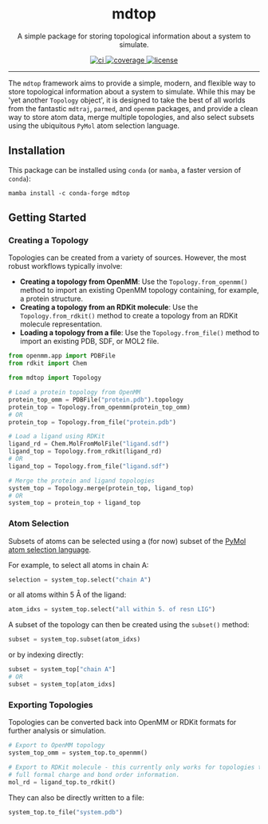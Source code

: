 <h1 align="center">mdtop</h1>

<p align="center">A simple package for storing topological information about a system to simulate.</p>

<p align="center">
  <a href="https://github.com/SimonBoothroyd/mdtop/actions?query=workflow%3Aci">
    <img alt="ci" src="https://github.com/SimonBoothroyd/mdtop/actions/workflows/ci.yaml/badge.svg" />
  </a>
  <a href="https://codecov.io/gh/SimonBoothroyd/mdtop/branch/main">
    <img alt="coverage" src="https://codecov.io/gh/SimonBoothroyd/mdtop/branch/main/graph/badge.svg" />
  </a>
  <a href="https://opensource.org/licenses/MIT">
    <img alt="license" src="https://img.shields.io/badge/License-MIT-yellow.svg" />
  </a>
</p>

---

The `mdtop` framework aims to provide a simple, modern, and flexible way to store
topological information about a system to simulate. While this may be 'yet another
`Topology` object', it is designed to take the best of  all worlds from the fantastic
`mdtraj`, `parmed`, and `openmm` packages, and provide a clean way to store atom
data, merge multiple topologies, and also select subsets using the ubiquitous `PyMol`
atom selection language.

## Installation

This package can be installed using `conda` (or `mamba`, a faster version of `conda`):

```shell
mamba install -c conda-forge mdtop
```

## Getting Started

### Creating a Topology
Topologies can be created from a variety of sources. However, the most robust workflows
typically involve:

* **Creating a topology from OpenMM**: Use the `Topology.from_openmm()` method to import
  an existing OpenMM topology containing, for example, a protein structure.
* **Creating a topology from an RDKit molecule**: Use the `Topology.from_rdkit()` method
  to create a topology from an RDKit molecule representation.
* **Loading a topology from a file**: Use the `Topology.from_file()` method to import
  an existing PDB, SDF, or MOL2 file.

```python
from openmm.app import PDBFile
from rdkit import Chem

from mdtop import Topology

# Load a protein topology from OpenMM
protein_top_omm = PDBFile("protein.pdb").topology
protein_top = Topology.from_openmm(protein_top_omm)
# OR
protein_top = Topology.from_file("protein.pdb")

# Load a ligand using RDKit
ligand_rd = Chem.MolFromMolFile("ligand.sdf")
ligand_top = Topology.from_rdkit(ligand_rd)
# OR
ligand_top = Topology.from_file("ligand.sdf")

# Merge the protein and ligand topologies
system_top = Topology.merge(protein_top, ligand_top)
# OR
system_top = protein_top + ligand_top
```

### Atom Selection

Subsets of atoms can be selected using a (for now) subset of the
[PyMol atom selection language]((https://pymolwiki.org/index.php/Selection_Algebra)).

For example, to select all atoms in chain A:

```python
selection = system_top.select("chain A")
```

or all atoms within 5 Å of the ligand:

```python
atom_idxs = system_top.select("all within 5. of resn LIG")
```

A subset of the topology can then be created using the `subset()` method:

```python
subset = system_top.subset(atom_idxs)
```

or by indexing directly:

```python
subset = system_top["chain A"]
# OR
subset = system_top[atom_idxs]
```

### Exporting Topologies

Topologies can be converted back into OpenMM or RDKit formats for further analysis or
simulation.

```python
# Export to OpenMM topology
system_top_omm = system_top.to_openmm()

# Export to RDKit molecule - this currently only works for topologies that contain
# full formal charge and bond order information.
mol_rd = ligand_top.to_rdkit()
```

They can also be directly written to a file:

```python
system_top.to_file("system.pdb")
```
